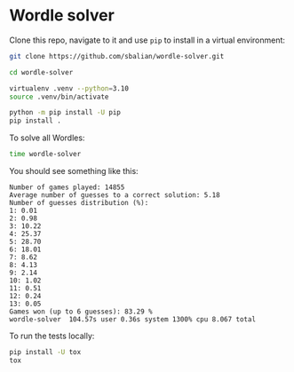 # Wordle solver

Clone this repo, navigate to it and use `pip` to install in a virtual
environment:

```bash
git clone https://github.com/sbalian/wordle-solver.git

cd wordle-solver

virtualenv .venv --python=3.10
source .venv/bin/activate

python -m pip install -U pip
pip install .
```

To solve all Wordles:

```bash
time wordle-solver
```

You should see something like this:

```text
Number of games played: 14855
Average number of guesses to a correct solution: 5.18
Number of guesses distribution (%):
1: 0.01
2: 0.98
3: 10.22
4: 25.37
5: 28.70
6: 18.01
7: 8.62
8: 4.13
9: 2.14
10: 1.02
11: 0.51
12: 0.24
13: 0.05
Games won (up to 6 guesses): 83.29 %
wordle-solver  104.57s user 0.36s system 1300% cpu 8.067 total
```

To run the tests locally:

```bash
pip install -U tox
tox
```
